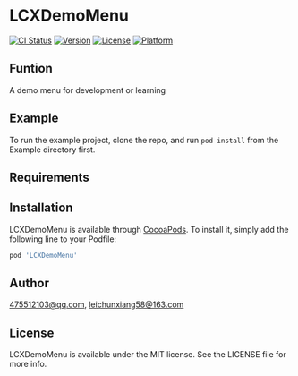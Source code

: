 # LCXDemoMenu

[![CI Status](https://img.shields.io/travis/475512103@qq.com/LCXDemoMenu.svg?style=flat)](https://travis-ci.org/475512103@qq.com/LCXDemoMenu)
[![Version](https://img.shields.io/cocoapods/v/LCXDemoMenu.svg?style=flat)](https://cocoapods.org/pods/LCXDemoMenu)
[![License](https://img.shields.io/cocoapods/l/LCXDemoMenu.svg?style=flat)](https://cocoapods.org/pods/LCXDemoMenu)
[![Platform](https://img.shields.io/cocoapods/p/LCXDemoMenu.svg?style=flat)](https://cocoapods.org/pods/LCXDemoMenu)

## Funtion
A demo menu for development or learning

## Example

To run the example project, clone the repo, and run `pod install` from the Example directory first.

## Requirements

## Installation

LCXDemoMenu is available through [CocoaPods](https://cocoapods.org). To install
it, simply add the following line to your Podfile:

```ruby
pod 'LCXDemoMenu'
```

## Author

475512103@qq.com, leichunxiang58@163.com

## License

LCXDemoMenu is available under the MIT license. See the LICENSE file for more info.
